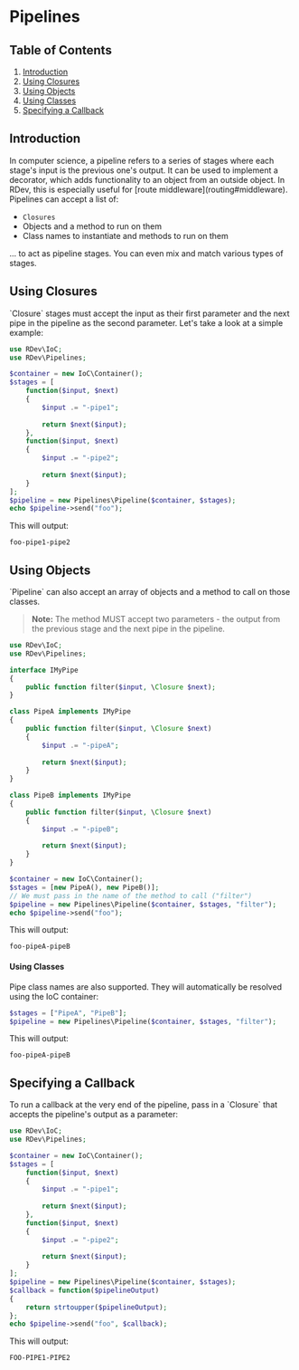 # Pipelines

## Table of Contents
1. [Introduction](#introduction)
2. [Using Closures](#using-closures)
3. [Using Objects](#using-objects)
  1. [Using Classes](#using-classes)
4. [Specifying a Callback](#specifying-a-callback)

<h2 id="introduction">Introduction</h2>
In computer science, a pipeline refers to a series of stages where each stage's input is the previous one's output.  It can be used to implement a decorator, which adds functionality to an object from an outside object.  In RDev, this is especially useful for [route middleware](routing#middleware).  Pipelines can accept a list of:
 
* `Closures`
* Objects and a method to run on them
* Class names to instantiate and methods to run on them

... to act as pipeline stages.  You can even mix and match various types of stages.
  
<h2 id="using-closures">Using Closures</h2>
`Closure` stages must accept the input as their first parameter and the next pipe in the pipeline as the second parameter.  Let's take a look at a simple example:

```php
use RDev\IoC;
use RDev\Pipelines;

$container = new IoC\Container();
$stages = [
    function($input, $next)
    {
        $input .= "-pipe1";
        
        return $next($input);
    },
    function($input, $next)
    {
        $input .= "-pipe2";
        
        return $next($input);
    }
];
$pipeline = new Pipelines\Pipeline($container, $stages);
echo $pipeline->send("foo");
```

This will output:

```
foo-pipe1-pipe2
```

<h2 id="using-objects">Using Objects</h2>
`Pipeline` can also accept an array of objects and a method to call on those classes.

> **Note:** The method MUST accept two parameters - the output from the previous stage and the next pipe in the pipeline.

```php
use RDev\IoC;
use RDev\Pipelines;

interface IMyPipe
{
    public function filter($input, \Closure $next);
}

class PipeA implements IMyPipe
{
    public function filter($input, \Closure $next)
    {
        $input .= "-pipeA";
        
        return $next($input);
    }
}

class PipeB implements IMyPipe
{
    public function filter($input, \Closure $next)
    {
        $input .= "-pipeB";
        
        return $next($input);
    }
}

$container = new IoC\Container();
$stages = [new PipeA(), new PipeB()];
// We must pass in the name of the method to call ("filter")
$pipeline = new Pipelines\Pipeline($container, $stages, "filter");
echo $pipeline->send("foo");
```

This will output:

```
foo-pipeA-pipeB
```

<h4 id="using-classes">Using Classes</h4>
Pipe class names are also supported.  They will automatically be resolved using the IoC container:
 
```php
$stages = ["PipeA", "PipeB"];
$pipeline = new Pipelines\Pipeline($container, $stages, "filter");
```

This will output:

```
foo-pipeA-pipeB
```

<h2 id="specifying-a-callback">Specifying a Callback</h2>
To run a callback at the very end of the pipeline, pass in a `Closure` that accepts the pipeline's output as a parameter:

```php
use RDev\IoC;
use RDev\Pipelines;

$container = new IoC\Container();
$stages = [
    function($input, $next)
    {
        $input .= "-pipe1";
        
        return $next($input);
    },
    function($input, $next)
    {
        $input .= "-pipe2";
        
        return $next($input);
    }
];
$pipeline = new Pipelines\Pipeline($container, $stages);
$callback = function($pipelineOutput)
{
    return strtoupper($pipelineOutput);
};
echo $pipeline->send("foo", $callback);
```

This will output:

```
FOO-PIPE1-PIPE2
```
